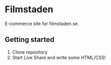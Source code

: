 # Filmstaden

E-commerce site for filmstaden.se.

## Getting started



1. Clone repository
2. Start Live Share and write some HTML/CSS!
